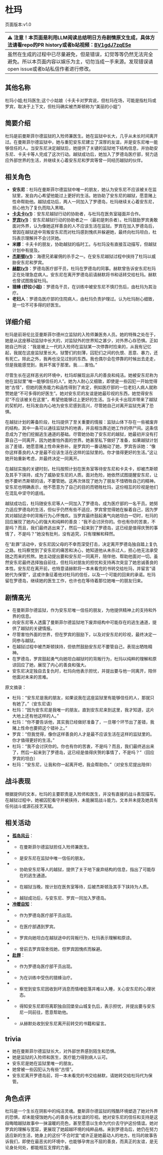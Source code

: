 # 杜玛
页面版本:v1.0
 

| :warning: 注意！本页面是利用LLM阅读总结明日方舟剧情原文生成，具体方法请看repo的PR history或者b站视频：[BV1gdJ7zqESe](https://www.bilibili.com/video/BV1gdJ7zqESe/)         |
|:----------------------------|
| 虽然在生成的过程中已尽量避免，但是错误，幻觉等等仍然无法完全避免。所以本页面内容以娱乐为主，切勿当成一手来源。发现错误请open issue或者b站私信作者进行修改。|



## 其他名称
杜玛小姐;杜玛医生;这个小姑娘（卡夫卡对罗宾说，但杜玛在场，可能是指杜玛或罗宾，取决于上下文，但杜玛确实被杰斯顿称为“美丽的小姐”）
## 简要介绍
杜玛是前曼斯菲尔德监狱的入殓师兼医生。她在监狱中长大，几乎从未长时间离开过。在曼斯菲尔德监狱中，她与重犯安东尼建立了深厚的友谊，并是安东尼唯一能够信任的人。当安东尼决定越狱后，她提供了关键的监狱地下结构信息，并协助安东尼、卡夫卡等人完成了这次行动。越狱成功后，她加入了罗德岛医疗部，努力适应外部世界的生活，并继续关心着安东尼和罗宾等曾一同经历越狱的伙伴。
## 相关角色
-   **安东尼**：杜玛在曼斯菲尔德监狱中唯一的朋友，她认为安东尼不应该被关在监狱里，发自内心希望他能过上更好的生活。她协助了安东尼的越狱，愿意赌上性命帮助他。越狱成功后，两人一同加入了罗德岛，杜玛继续关心着安东尼，担心他为了复仇而陷入黑暗。
-   **[卡夫卡](../char_v3/char_214_kafka.md)([v1](char_214_kafka.md))**：安东尼越狱行动的协助者，与杜玛在医务室碰面并合作。
-   **[罗宾](../char_v3/char_451_robin.md)([v1](char_451_robin.md))**：安东尼越狱行动的协助者之一（最初是刺杀者）。杜玛鼓励罗宾勇敢面对外界，认为像她这样善良的人不应该生活在监狱。罗宾在加入罗德岛后，曾因在越狱途中背叛安东尼而对杜玛感到愧疚并躲避她，最终向杜玛坦白，杜玛表示理解并不会讨厌她。
-   **米娜**：卡夫卡的朋友，协助越狱的临时工。与杜玛没有直接互动描写，但越狱计划中有提及。
-   **[杰斯顿](../char_v3/extended_char_jie_si_dun.md)([v1](extended_char_jie_si_dun.md))**：海德兄弟雇佣的杀手之一。在安东尼越狱过程中挟持了杜玛以威胁安东尼和罗宾。
-   **[赫默](../char_v3/char_108_silent.md)([v1](char_108_silent.md))**：罗德岛医疗部干员，杜玛在罗德岛的同事。赫默曾告诉安东尼杜玛正在处理急症病人。安东尼在离开罗德岛前请赫默将书和话转交给杜玛。赫默也曾试图挽留杜玛。
-   **猎蜂 (舒拉小姐)**：罗德岛干员，在训练中被安东尼不慎打伤后，由杜玛为其治疗。
-   **老妇人**：罗德岛医疗部的住院病人，由杜玛负责护理过。认为杜玛耐心细致，是一位不可多得的好医生。
## 详细介绍
杜玛是前哥伦比亚曼斯菲尔德州立监狱的入殓师兼医务人员。她的特殊之处在于，她是从这座移动监狱中长大的，对监狱外的世界知之甚少，对外界心存恐惧。正如她自己所说：“我是被上一代的入殓师在监狱某一次停靠时捡来的，从我有记忆起，我就在这座监狱里长大。狱警们的刻薄，囚犯们之间的仇恨、恶意、暴力，还有死亡。除此之外，我再也没见过别的东西。我也偶尔会在停靠的时候出去走走，但是我能感觉到，我并不属于那里。我......害怕。”

尽管生长在这样恶劣的环境中，杜玛却展现出非凡的善良和纯洁。她被安东尼称为他在监狱里“唯一能够信任的人”。她为人耐心又细致，即使是一些囚犯一开始觉得她“古怪”，但她的医务能力和品性得到了肯定，例如医疗部的一位老妇人病人就称赞她是“不可多得的好医生”。她对安东尼的友谊是她最珍视的东西，她觉得安东尼“不应该被关在这里”，希望他能够过上更好的生活。当卡夫卡出现并带来了越狱的契机时，杜玛发自内心地为安东尼感到高兴，尽管她自己对离开监狱充满了恐惧。

在越狱计划的筹备阶段，杜玛提供了至关重要的情报：监狱山体下存在一些被废弃的结构，其中一条可以通往监狱外的地表，并且相当靠近她工作的停尸间。这条信息成为了他们挖掘逃生通道的基础。尽管她协助了安东尼的越狱，她最初并没有打算自己一同离开，因为她害怕外面的世界。她甚至私下做好了准备，如果越狱计划出了差错，她愿意赌上性命来弥补。是罗宾的一番话触动了她，罗宾告诉她：“像你这样善良的人才是最不应该生活在这样的监狱里的。你才值得更好的生活。”这让她开始重新考虑，并最终决定一同离开。

在越狱实施的关键时刻，杜玛按照计划在医务室等待安东尼和卡夫卡，却被杰斯顿及其手下挟持，成为了威胁安东尼的人质。面对危险，她依然试图提醒安东尼，让他不要听杰斯顿的话，不要管她。这再次体现了她为了朋友不惜牺牲自己的精神。安东尼也明确表示，他不愿意为了自己的目的而牺牲杜玛，这份相互的珍视是他们在混乱中坚守的底线。

越狱成功后，杜玛随安东尼等人一同加入了罗德岛，成为医疗部的一名干员。她努力适应罗德岛的生活，但似乎仍然有些不适应，罗宾曾觉得她在躲着自己，因为罗宾对越狱途中的背叛行为心怀愧疚。当罗宾最终鼓起勇气向她坦白一切时，杜玛的回应展现了她内心的强大和纯粹的善良：“我不会讨厌你的。你也有你的苦衷，不是吗？而且，我们最终逃出来了，然后一起来到了罗德岛，这已经是值得庆贺的事情了，不是吗？”她没有批判，没有追究，只有理解和释然。

在“赴罪”活动中，安东尼因父母的不幸而深受打击，决定离开罗德岛独自踏上复仇之路。杜玛察觉到了安东尼的痛苦和决心，她知道他从未杀过人，担心他无法承受随之而来的煎熬。她主动提出要和安东尼一同离开，陪伴他、帮助他面对一切。虽然安东尼最终选择独自前往，但杜玛对朋友的担忧和支持再次突显了她忠诚善良的本性。安东尼在离开前，也特意请赫默将一本未看完的书转交给杜玛，并留言“请她代为保管”，这或许象征着他对杜玛的信任，以及一个可能的回来的承诺。杜玛留在罗德岛，继续她的医生工作，也许也在等待着那位她唯一的朋友归来。
## 剧情高光
- 在曼斯菲尔德监狱，作为安东尼唯一信任的朋友，为他提供精神上的支持和外界的信息。
- 向安东尼等人透露了曼斯菲尔德监狱地下废弃结构中可能存在的逃生通道，提供了越狱的关键情报。
- 尽管害怕外面的世界，但在罗宾的鼓励下，以及对安东尼的珍视，最终决定一同参与越狱。
- 在越狱过程中被杰斯顿挟持，但依然鼓励安东尼不要管自己，表现出牺牲精神。
- 在罗德岛，罗宾鼓起勇气向她坦白越狱时的背叛行为，杜玛以纯粹的理解和原谅回应了她，展现了内心的善良和强大。
- 安东尼决定独自去复仇时，杜玛向他表示担忧，并提出要与他一同离开，陪伴他面对未来的苦难。

原文摘录：
- 杜玛：“安东尼是我的朋友，如果说我在这座监狱里有能够信任的人，那就只有她了。”（安东尼语）
- 杜玛：“因为安东尼是我唯一的朋友。直到安东尼来到这里，我才知道，这片大地上还有他这样的人。”
- 杜玛：“你不要告诉他，其实我已经做好准备了，一旦哪个环节出了差错，我赌上性命也要把这个错补上。”
- 罗宾：“但我觉得，像你这样善良的人才是最不应该生活在这样的监狱里的。你才值得更好的生活。”
- 杜玛：“我不会讨厌你的。你也有你的苦衷，不是吗？而且，我们最终逃出来了，然后一起来到了罗德岛，这已经是值得庆贺的事情了，不是吗？”（回应罗宾的坦白）
- 杜玛：“安东尼，让我和你一起离开吧，我会帮助你。”（对安东尼提出陪伴）
## 战斗表现
根据提供的文本，杜玛的主要职责是入殓师和医生，并没有直接的战斗表现描写。在越狱过程中，她被囚犯看守并被挟持，未能展现战斗能力。文本并未提及她具有任何战斗或源石技艺天赋。
## 相关活动
-   **[孤岛风云](../stories/act15d0.md)**：
-   - 在曼斯菲尔德监狱担任入殓师兼医生。
-   - 是安东尼在监狱中唯一信任的朋友。
-   - 协助安东尼等人的越狱，提供了关于地下废弃结构的信息，指出了可能存在的逃生通道。
-   - 在越狱当晚，按计划在医务室等待，后被杰斯顿及其手下挟持为人质。
-   - 越狱成功后，与安东尼、罗宾一同加入罗德岛。
-   **[冷暖自知](../stories/story_robin_set_1.md)**：
-   - 作为罗德岛医疗部干员出现。
-   - 在医疗部遇到罗宾。
-   - 罗宾向她坦白在越狱途中的背叛行为，杜玛表示理解和原谅。
-   - 曾前去罗宾宿舍找她，但罗宾因愧疚而躲避。
-   **[赴罪](../stories/story_f12yin_set_2.md)**：
-   - 作为罗德岛医疗部干员出现。
-   - 为在训练中受伤的猎蜂治疗。
-   - 察觉到安东尼因收到坏消息而情绪低落并难以入睡，关心安东尼的心理状态。
-   - 得知安东尼即将离职独自回堡垒山城复仇后，表示担忧，并提出要与安东尼一同前往，愿意帮助他。
-   - 从赫默处收到安东尼离开前转交的书籍和留言。
## trivia
- 她在曼斯菲尔德监狱长大，对外部世界感到陌生和恐惧。
- 她是监狱的入殓师和医生，医疗能力得到病人认可。
- 安东尼是她在监狱里唯一的朋友。
- 她曾被一些囚犯认为有些“古怪”。
- 安东尼离开罗德岛前，将一本未看完的书交给赫默，请她转交给杜玛代为保管。
## 角色点评
杜玛是一个生长在阴影中的纯洁灵魂。曼斯菲尔德监狱的残酷环境塑造了她对外界的恐惧，却未能侵蚀她内心的善良与对友谊的珍视。她对安东尼的信任和支持是这段晦暗越狱故事中一抹温暖的亮色，甚至愿意以生命为代价去守护这份情谊。她对罗宾的理解与宽容，更展现了她超越环境的纯粹品格。来到罗德岛后，她仍在努力适应新的生活，她身上的这份“不合时宜”或许正是她最动人的地方。杜玛的故事告诉我们，即使在最恶劣的环境中，也能够孕育出不屈的善良，而真正的友谊，是无论身处何处，都能相互支撑的力量。